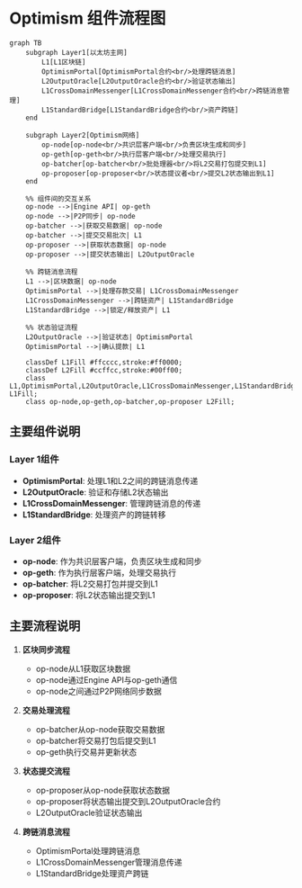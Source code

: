 # Optimism 组件流程图

```mermaid
graph TB
    subgraph Layer1[以太坊主网]
        L1[L1区块链]
        OptimismPortal[OptimismPortal合约<br/>处理跨链消息]
        L2OutputOracle[L2OutputOracle合约<br/>验证状态输出]
        L1CrossDomainMessenger[L1CrossDomainMessenger合约<br/>跨链消息管理]
        L1StandardBridge[L1StandardBridge合约<br/>资产跨链]
    end

    subgraph Layer2[Optimism网络]
        op-node[op-node<br/>共识层客户端<br/>负责区块生成和同步]
        op-geth[op-geth<br/>执行层客户端<br/>处理交易执行]
        op-batcher[op-batcher<br/>批处理器<br/>将L2交易打包提交到L1]
        op-proposer[op-proposer<br/>状态提议者<br/>提交L2状态输出到L1]
    end

    %% 组件间的交互关系
    op-node -->|Engine API| op-geth
    op-node -->|P2P同步| op-node
    op-batcher -->|获取交易数据| op-node
    op-batcher -->|提交交易批次| L1
    op-proposer -->|获取状态数据| op-node
    op-proposer -->|提交状态输出| L2OutputOracle

    %% 跨链消息流程
    L1 -->|区块数据| op-node
    OptimismPortal -->|处理存款交易| L1CrossDomainMessenger
    L1CrossDomainMessenger -->|跨链资产| L1StandardBridge
    L1StandardBridge -->|锁定/释放资产| L1

    %% 状态验证流程
    L2OutputOracle -->|验证状态| OptimismPortal
    OptimismPortal -->|确认提款| L1

    classDef L1Fill #ffcccc,stroke:#ff0000;
    classDef L2Fill #ccffcc,stroke:#00ff00;
    class L1,OptimismPortal,L2OutputOracle,L1CrossDomainMessenger,L1StandardBridge L1Fill;
    class op-node,op-geth,op-batcher,op-proposer L2Fill;
```

## 主要组件说明

### Layer 1组件
- **OptimismPortal**: 处理L1和L2之间的跨链消息传递
- **L2OutputOracle**: 验证和存储L2状态输出
- **L1CrossDomainMessenger**: 管理跨链消息的传递
- **L1StandardBridge**: 处理资产的跨链转移

### Layer 2组件
- **op-node**: 作为共识层客户端，负责区块生成和同步
- **op-geth**: 作为执行层客户端，处理交易执行
- **op-batcher**: 将L2交易打包并提交到L1
- **op-proposer**: 将L2状态输出提交到L1

## 主要流程说明

1. **区块同步流程**
   - op-node从L1获取区块数据
   - op-node通过Engine API与op-geth通信
   - op-node之间通过P2P网络同步数据

2. **交易处理流程**
   - op-batcher从op-node获取交易数据
   - op-batcher将交易打包后提交到L1
   - op-geth执行交易并更新状态

3. **状态提交流程**
   - op-proposer从op-node获取状态数据
   - op-proposer将状态输出提交到L2OutputOracle合约
   - L2OutputOracle验证状态输出

4. **跨链消息流程**
   - OptimismPortal处理跨链消息
   - L1CrossDomainMessenger管理消息传递
   - L1StandardBridge处理资产跨链